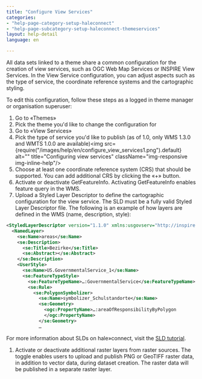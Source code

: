 ```yaml
---
title: "Configure View Services"
categories:
- "help-page-category-setup-haleconnect"
- "help-page-subcategory-setup-haleconnect-themeservices"
layout: help-detail
language: en

---
```


All data sets linked to a theme share a common configuration for the creation of view services, such as OGC Web Map Services or INSPIRE View Services. In the View Service configuration, you can adjust aspects such as the type of service, the coordinate reference systems and the cartographic styling.

To edit this configuration, follow these steps as a logged in theme manager or organisation superuser:

1.	Go to &laquo;Themes&raquo;
1.	Pick the theme you'd like to change the configuration for
1.	Go to &laquo;View Services&raquo;
1.	Pick the type of service you'd like to publish (as of 1.0, only WMS 1.3.0 and WMTS 1.0.0 are available)<img src={require("/images/help/en/configure_view_services1.png").default} alt="" title="Configuring view services" className="img-responsive img-inline-help"/>
1.	Choose at least one coordinate reference system (CRS) that should be supported. You can add additional CRS by clicking the &laquo;+&raquo; button.
1.	Activate or deactivate GetFeatureInfo. Activating GetFeatureInfo enables feature query in the WMS.
1.	Upload a Styled Layer Descriptor to define the cartographic configuration for the view service.
The SLD must be a fully valid Styled Layer Descriptor file. The following is an example of how layers are defined in the WMS (name, description, style):

```xml
<StyledLayerDescriptor version="1.1.0" xmlns:usgovserv="http://inspire.ec.europa.eu/schemas/us-govserv/4.0" … >
  <NamedLayer>
    <se:Name>areas</se:Name>
    <se:Description>
      <se:Title>Bezirke</se:Title>
      <se:Abstract></se:Abstract>
    </se:Description>
    <UserStyle>
      <se:Name>US.GovernmentalService_1</se:Name>
      <se:FeatureTypeStyle>
        <se:FeatureTypeName>…:GovernmentalService</se:FeatureTypeName>
        <se:Rule>
          <se:PolygonSymbolizer>
            <se:Name>symbolizer_Schulstandorte</se:Name>
            <se:Geometry>
              <ogc:PropertyName>…:areaOfResponsibilityByPolygon
              </ogc:PropertyName>
            </se:Geometry>
            …
```

For more information about SLDs on hale»connect, visit the [SLD tutorial](../../tutorials/2018-05-03-sld-tutorial.md).

1. Activate or deactivate additional raster layers from raster sources. The toggle enables users to upload and publish PNG or GeoTIFF raster data, in addition to vector data, during dataset creation. The raster data will be published in a separate raster layer.
